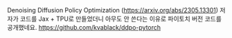 Denoising Diffusion Policy Optimization (https://arxiv.org/abs/2305.13301) 저자가 코드를 Jax + TPU로 만들었더니 아무도 안 쓴다는 이유로 파이토치 버전 코드를 공개했네요. https://github.com/kvablack/ddpo-pytorch